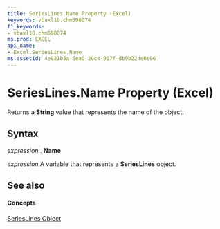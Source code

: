 ```yaml
---
title: SeriesLines.Name Property (Excel)
keywords: vbaxl10.chm598074
f1_keywords:
- vbaxl10.chm598074
ms.prod: EXCEL
api_name:
- Excel.SeriesLines.Name
ms.assetid: 4e821b5a-5ea0-20c4-917f-db9b224e6e96
---
```



# SeriesLines.Name Property (Excel)

Returns a  **String** value that represents the name of the object.


## Syntax

 _expression_ . **Name**

 _expression_ A variable that represents a **SeriesLines** object.


## See also


#### Concepts


[SeriesLines Object](serieslines-object-excel.md)

